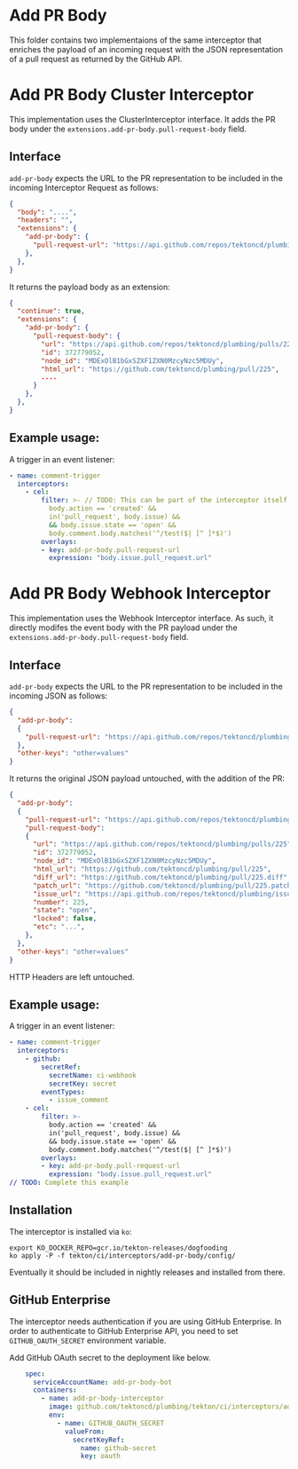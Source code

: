 # Add PR Body

This folder contains two implementaions of the same interceptor that enriches the payload of an incoming request with 
the JSON representation of a pull request as returned by the GitHub API.


# Add PR Body Cluster Interceptor

This implementation uses the ClusterInterceptor interface. It adds the PR body under the 
`extensions.add-pr-body.pull-request-body` field.

## Interface

`add-pr-body` expects the URL to the PR representation to be included in the
incoming Interceptor Request as follows:

```json
{
  "body": "....",
  "headers": "",
  "extensions": {
    "add-pr-body": {
      "pull-request-url": "https://api.github.com/repos/tektoncd/plumbing/pulls/225"
    },
  },
}
```

It returns the payload body as an extension:
```json
{
  "continue": true,
  "extensions": {
    "add-pr-body": {
      "pull-request-body": {
        "url": "https://api.github.com/repos/tektoncd/plumbing/pulls/225",
        "id": 372779052,
        "node_id": "MDExOlB1bGxSZXF1ZXN0MzcyNzc5MDUy",
        "html_url": "https://github.com/tektoncd/plumbing/pull/225",
        ....
      }
    },
  },
}
```

## Example usage:

A trigger in an event listener:

```yaml
- name: comment-trigger
  interceptors:
    - cel:
        filter: >- // TODO: This can be part of the interceptor itself
          body.action == 'created' &&
          in('pull_request', body.issue) &&
          && body.issue.state == 'open' &&
          body.comment.body.matches('^/test($| [^ ]*$)')
        overlays:
        - key: add-pr-body.pull-request-url
          expression: "body.issue.pull_request.url"

```

# Add PR Body Webhook Interceptor

This implementation uses the Webhook Interceptor interface. As such, it directly modifes the event body with the PR payload
under the `extensions.add-pr-body.pull-request-body` field.

## Interface

`add-pr-body` expects the URL to the PR representation to be included in the
incoming JSON as follows:

```json
{
  "add-pr-body":
  {
    "pull-request-url": "https://api.github.com/repos/tektoncd/plumbing/pulls/225"
  },
  "other-keys": "other=values"
}
```

It returns the original JSON payload untouched, with the addition of the PR:

```json
{
  "add-pr-body":
  {
    "pull-request-url": "https://api.github.com/repos/tektoncd/plumbing/pulls/225",
    "pull-request-body":
    {
      "url": "https://api.github.com/repos/tektoncd/plumbing/pulls/225",
      "id": 372779052,
      "node_id": "MDExOlB1bGxSZXF1ZXN0MzcyNzc5MDUy",
      "html_url": "https://github.com/tektoncd/plumbing/pull/225",
      "diff_url": "https://github.com/tektoncd/plumbing/pull/225.diff",
      "patch_url": "https://github.com/tektoncd/plumbing/pull/225.patch",
      "issue_url": "https://api.github.com/repos/tektoncd/plumbing/issues/225",
      "number": 225,
      "state": "open",
      "locked": false,
      "etc": "...",
    },
  },
  "other-keys": "other=values"
}
```

HTTP Headers are left untouched.

## Example usage:

A trigger in an event listener:

```yaml
- name: comment-trigger
  interceptors:
    - github:
        secretRef:
          secretName: ci-webhook
          secretKey: secret
        eventTypes:
          - issue_comment
    - cel:
        filter: >-
          body.action == 'created' &&
          in('pull_request', body.issue) &&
          && body.issue.state == 'open' &&
          body.comment.body.matches('^/test($| [^ ]*$)')
        overlays:
        - key: add-pr-body.pull-request-url
          expression: "body.issue.pull_request.url"
// TODO: Complete this example
```

## Installation

The interceptor is installed via `ko`:
```
export KO_DOCKER_REPO=gcr.io/tekton-releases/dogfooding
ko apply -P -f tekton/ci/interceptors/add-pr-body/config/
```

Eventually it should be included in nightly releases and installed from there.

## GitHub Enterprise

The interceptor needs authentication if you are using GitHub Enterprise. 
In order to authenticate to GitHub Enterprise API, you need to set `GITHUB_OAUTH_SECRET` environment variable.

Add GitHub OAuth secret to the deployment like below.
```yaml
    spec:
      serviceAccountName: add-pr-body-bot
      containers:
        - name: add-pr-body-interceptor
          image: github.com/tektoncd/plumbing/tekton/ci/interceptors/add-pr-body/cmd/add-pr-body
          env:
            - name: GITHUB_OAUTH_SECRET
              valueFrom:
                secretKeyRef:
                  name: github-secret
                  key: oauth
```
